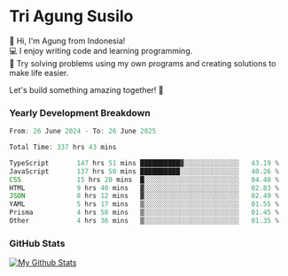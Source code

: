# Tri Agung Susilo

👋 Hi, I'm Agung from Indonesia!<br>
💻 I enjoy writing code and learning programming.<br>
🧠 Try solving problems using my own programs and creating solutions to make life easier.

Let's build something amazing together! 🚀

### Yearly Development Breakdown

<!--START_SECTION:waka-->

```TypeScript JavaScript PHP
From: 26 June 2024 - To: 26 June 2025

Total Time: 337 hrs 43 mins

TypeScript       147 hrs 51 mins ██████████▓░░░░░░░░░░░░░░   43.19 %
JavaScript       137 hrs 50 mins ██████████░░░░░░░░░░░░░░░   40.26 %
CSS              15 hrs 20 mins  █░░░░░░░░░░░░░░░░░░░░░░░░   04.48 %
HTML             9 hrs 40 mins   ▓░░░░░░░░░░░░░░░░░░░░░░░░   02.83 %
JSON             8 hrs 12 mins   ▓░░░░░░░░░░░░░░░░░░░░░░░░   02.40 %
YAML             5 hrs 17 mins   ▒░░░░░░░░░░░░░░░░░░░░░░░░   01.55 %
Prisma           4 hrs 58 mins   ▒░░░░░░░░░░░░░░░░░░░░░░░░   01.45 %
Other            4 hrs 36 mins   ▒░░░░░░░░░░░░░░░░░░░░░░░░   01.35 %
```

<!--END_SECTION:waka-->

### GitHub Stats

[![My Github Stats](https://github-readme-stats.vercel.app/api?username=triagung128&show_icons=true&hide=contribs,issues&count_private=true&theme=tokyonight)](https://github.com/triagung128)

<!-- [![Top Langs](https://github-readme-stats.vercel.app/api/top-langs/?username=triagung128&layout=compact)](https://github.com/triagung128) -->
